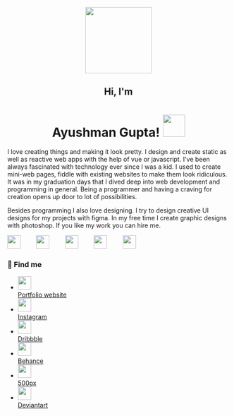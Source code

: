 <p align="center">
  <img width="150" src="https://ayushman.me/img/logo-dark.67c20fa8.svg">
</p>
<h2 align="center"> Hi, I'm</h2>
<h1 align="center">Ayushman Gupta! <img src="https://image.flaticon.com/icons/svg/2945/2945506.svg" width="50"></h1>

I love creating things and making it look pretty. I design and create static as well as reactive web apps with the help of vue or javascript. I've been always fascinated with technology ever since I was a kid. I used to create mini-web pages, fiddle with existing websites to make them look ridiculous. It was in my graduation days that I dived deep into web development and programming in general. Being a programmer and having a craving for creation opens up door to lot of possibilities.

Besides programming I also love designing. I try to design creative UI designs for my projects with figma. In my free time I create graphic designs with photoshop. If you like my work you can hire me.

<p>
<img src="https://ayushman.me/img/js.61ed8b05.svg" height="30" /> &nbsp;&nbsp;&nbsp;&nbsp;&nbsp;&nbsp;&nbsp;
<img src="https://ayushman.me/img/vue.60dfaadb.svg" height="30" /> &nbsp;&nbsp;&nbsp;&nbsp;&nbsp;&nbsp;&nbsp;
<img src="https://ayushman.me/img/photoshop.4f9a4473.svg" height="30" /> &nbsp;&nbsp;&nbsp;&nbsp;&nbsp;&nbsp;&nbsp;
<img src="https://ayushman.me/img/illustrator.21d4729a.svg" height="30" /> &nbsp;&nbsp;&nbsp;&nbsp;&nbsp;&nbsp;&nbsp;
<img src="https://ayushman.me/img/figma.80505242.svg" height="30" />
</p>

### :eyes: Find me
<ul>
  <li><a href="https://ayushman.me/" ><img height="30" src="https://ayushman.me/img/logo-dark.67c20fa8.svg"></br> Portfolio website</a></li>
  <li><a href="https://www.instagram.com/ayushman_fx/" ><img height="30" src="https://ayushman.me/img/instagram.f2cf5527.svg"></br> Instagram</a></li>
  <li><a href="https://dribbble.com/Duoro" ><img height="30" src="https://ayushman.me/img/dribbble.325d1040.svg"></br> Dribbble</a></li>
  <li><a href="https://www.behance.net/duoro" ><img height="30" src="https://ayushman.me/img/behance.1ae4d640.svg"></br>Behance</a></li>
  <li><a href="https://500px.com/p/duoro?view=photos" ><img height="30" src="https://ayushman.me/img/500px.a7dc1326.svg"></br>500px</a></li>
  <li><a href="https://www.deviantart.com/duoro" ><img height="30" src="https://ayushman.me/img/deviantart.6882cf9f.svg"></br>Deviantart</a></li>
</ul>

[1.1]: http://i.imgur.com/tXSoThF.png (twitter icon with padding)
[2.1]: http://i.imgur.com/P3YfQoD.png (facebook icon with padding)
[3.1]: http://i.imgur.com/yCsTjba.png (google plus icon with padding)
[4.1]: http://i.imgur.com/YckIOms.png (tumblr icon with padding)
[5.1]: http://i.imgur.com/1AGmwO3.png (dribbble icon with padding)
[6.1]: http://i.imgur.com/0o48UoR.png (github icon with padding)
